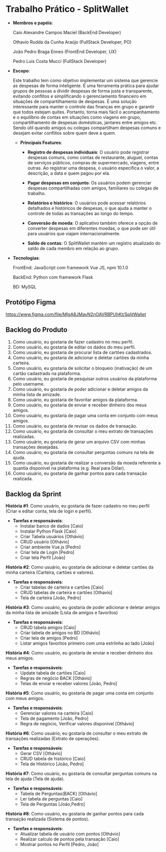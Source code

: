 # Trabalho Prático - SplitWallet

* **Membros e papéis**:

    Caio Alexandre Campos Maciel (BackEnd Developer)
  
    Othavio Rudda da Cunha Araújo (FullStack Developer, PO)
  
    João Pedro Braga Ennes (FrontEnd Developer, UX)

    Pedro Luis Costa Mucci (FullStack Developer)
  
*   **Escopo**:

    Este trabalho tem como objetivo implementar um sistema que gerencie as despesas de forma inteligente. É uma ferramenta prática para ajudar grupos de pessoas a dividir despesas de forma justa e transparente, evitando conflitos e simplificando o gerenciamento financeiro em situações de compartilhamento de despesas. É uma solução interessante para manter o controle das finanças em grupo e garantir que todos estejam quites. Portanto, torna mais fácil o acompanhamento e o equilíbrio de contas em situações como viagens em grupo, compartilhamento de despesas domésticas, jantares entre amigos etc. Sendo útil quando amigos ou colegas compartilham despesas comuns e desejam evitar conflitos sobre quem deve a quem.


    *  **Principais Features**:
 
          - **Registro de despesas individuais**: O usuário pode registrar despesas comuns, como contas de restaurante, aluguel, contas de serviços públicos, compras de supermercado, viagens, entre outras. Ao registrar uma despesa, o usuário especifica o valor, a descrição, a data e quem pagou por ela.

          - **Pagar despesas em conjunto**: Os usuários podem gerenciar despesas compartilhadas com amigos, familiares ou colegas de trabalho.
            
          - **Relatórios e histórico**: O usuários pode acessar relatórios detalhados e históricos de despesas, o que ajuda a manter o controle de todas as transações ao longo do tempo.
            
          - **Conversão de moeda**: O aplicativo também oferece a opção de converter despesas em diferentes moedas, o que pode ser útil para usuários que viajam internacionalmente.

          - **Saldo de contas**: O SplitWallet mantém um registro atualizado do saldo de cada membro em relação ao grupo.

* **Tecnologias**:

    FrontEnd: JavaScript com framework Vue JS, npm 10.1.0

    BackEnd: Python com framework Flask

    BD: MySQL

## Protótipo Figma

https://www.figma.com/file/MlgA8JMavN2nOAVRBPUhKt/SplitWallet

## Backlog do Produto

1. Como usuário, eu gostaria de fazer cadastro no meu perfil.
2. Como usuário, eu gostaria de editar os dados do meu perfil.
3. Como usuário, eu gostaria de procurar lista de cartões cadastrados.
4. Como usuário, eu gostaria de adicionar e deletar cartões da minha carteira.
5. Como usuário, eu gostaria de solicitar o bloqueio (inativação) de um cartão cadastrado na plataforma.
6. Como usuário, eu gostaria de pesquisar outros usuários da plataforma pelo username.
7. Como usuário, eu gostaria de poder adicionar e deletar amigos da minha lista de amizade.
8. Como usuário, eu gostaria de favoritar amigos da plataforma.
9. Como usuário, eu gostaria de enviar e receber dinheiro dos meus amigos.
10. Como usuário, eu gostaria de pagar uma conta em conjunto com meus amigos.
11. Como usuário, eu gostaria de revisar os dados de transação.
12. Como usuário, eu gostaria de consultar o meu extrato de transações realizadas.
13. Como usuário, eu gostaria de gerar um arquivo CSV com minhas transações desejadas.
14. Como usuário, eu gostaria de consultar perguntas comuns na tela de ajuda.
15. Como usuário, eu gostaria de realizar a conversão da moeda referente a quantia disponível na plataforma (e.g. Real para Dólar).
16. Como usuário, eu gostaria de ganhar pontos para cada transação realizada.

## Backlog da Sprint

**História #1**: Como usuário, eu gostaria de fazer cadastro no meu perfil (Criar e editar conta, tela de login e perfil).
- **Tarefas e responsáveis**:
    - Instalar banco de dados [Caio]
    - Instalar Python Flask [Caio]
    - Criar Tabela usuários [Othávio]
    - CRUD usuário [Othávio]
    - Criar ambiente Vue.js [Pedro]
    - Criar tela de Login [Pedro]
    - Criar tela Perfil [João]

**História #2**: Como usuário, eu gostaria de adicionar e deletar cartões da minha carteira (Carteira, cartões e valores).
- **Tarefas e responsáveis**:
    - Criar tabelas de carteira e cartões [Caio]
    - CRUD tabelas de carteira e cartões [Othavio]
    - Tela de carteira [João, Pedro]

**História #3**: Como usuário, eu gostaria de poder adicionar e deletar amigos da minha lista de amizade (Lista de amigos e favoritos)
- **Tarefas e responsáveis**:
    - CRUD tabela amigos [Caio]
    - Criar tabela de amigos no BD [Othávio]
    - Criar tela de amigos [Pedro]
    - Listar amigos favoritos primeiro com uma estrlinha ao lado [João]
 
**História #4**: Como usuário, eu gostaria de enviar e receber dinheiro dos meus amigos.
- **Tarefas e responsáveis**:
    - Update tabela de cartões [Caio]
    - Regras de negócio BACK [Othávio]
    - Telas de enviar e receber valores [João, Pedro]
 
**História #5**: Como usuário, eu gostaria de pagar uma conta em conjunto com meus amigos.
- **Tarefas e responsáveis**:
    - Gerenciar valores na carteira [Caio]
    - Tela de pagamento  [João, Pedro]
    - Regra de negócio, Verificar valores disponível [Othávio]
 
**História #6**: Como usuário, eu gostaria de consultar o meu extrato de transações realizadas (Extrato de operações).
- **Tarefas e responsáveis**:
    - Gerar CSV [Othávio]
    - CRUD tabela de histórico [Caio]
    - Tela de Histórico [João, Pedro]
 
**História #7**: Como usuário, eu gostaria de consultar perguntas comuns na tela de ajuda (Tela de ajuda).
- **Tarefas e responsáveis**:
    - Tabela de Perguntas(BACK) [Othávio]
    - Ler tabela de perguntas [Caio]
    - Tela de Perguntas [João,Pedro]
      
**História #8**: Como usuário, eu gostaria de ganhar pontos para cada transação realizada (Sistema de pontos).
- **Tarefas e responsáveis**:
    - Atualizar tabela de usuário com pontos [Othávio]
    - Realizar calculo de pontos pela transação [Caio]
    - Mostrar pontos no Perfil [Pedro, João]
 
